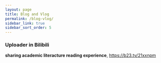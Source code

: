 ```yaml
---
layout: page
title: Blog and Vlog
permalink: /blog-vlog/
sidebar_link: true
sidebar_sort_order: 5
---
```

### Uploader in Bilibili

**sharing academic literacture reading experience**, https://b23.tv/21xxnpm
